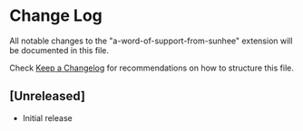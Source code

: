 # Change Log

All notable changes to the "a-word-of-support-from-sunhee" extension will be documented in this file.

Check [Keep a Changelog](http://keepachangelog.com/) for recommendations on how to structure this file.

## [Unreleased]

- Initial release